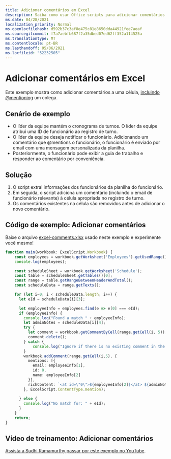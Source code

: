 ```yaml
---
title: Adicionar comentários em Excel
description: Saiba como usar Office scripts para adicionar comentários em uma planilha.
ms.date: 04/28/2021
localization_priority: Normal
ms.openlocfilehash: d592b37c3af8e475c81e8650dda44921fee7aeaf
ms.sourcegitcommit: f7a7aebfb687f2a35dbed07ed62ff352a114525a
ms.translationtype: MT
ms.contentlocale: pt-BR
ms.lasthandoff: 05/06/2021
ms.locfileid: "52232505"
---
```

# <a name="add-comments-in-excel"></a>Adicionar comentários em Excel

Este exemplo mostra como adicionar comentários a uma célula, [incluindo @mentioning](https://support.microsoft.com/office/90701709-5dc1-41c7-aa48-b01d4a46e8c7) um colega.

## <a name="example-scenario"></a>Cenário de exemplo

* O líder da equipe mantém o cronograma de turnos. O líder da equipe atribui uma ID de funcionário ao registro de turno.
* O líder da equipe deseja notificar o funcionário. Adicionando um comentário que @mentions o funcionário, o funcionário é enviado por email com uma mensagem personalizada da planilha.
* Posteriormente, o funcionário pode exibir a guia de trabalho e responder ao comentário por conveniência.

## <a name="solution"></a>Solução

1. O script extrai informações dos funcionários da planilha do funcionário.
1. Em seguida, o script adiciona um comentário (incluindo o email de funcionário relevante) à célula apropriada no registro de turno.
1. Os comentários existentes na célula são removidos antes de adicionar o novo comentário.

## <a name="sample-code-add-comments"></a>Código de exemplo: Adicionar comentários

Baixe o arquivo <a href="excel-comments.xlsx">excel-comments.xlsx</a> usado neste exemplo e experimente você mesmo!

```TypeScript
function main(workbook: ExcelScript.Workbook) {
    const employees = workbook.getWorksheet('Employees').getUsedRange().getTexts();
    console.log(employees); 

    const scheduleSheet = workbook.getWorksheet('Schedule');
    const table = scheduleSheet.getTables()[0];
    const range = table.getRangeBetweenHeaderAndTotal();
    const scheduleData = range.getTexts();

    for (let i=0; i < scheduleData.length; i++) {
      let eId = scheduleData[i][3];

      let employeeInfo = employees.find(e => e[0] === eId);
      if (employeeInfo) {
        console.log("Found a match " + employeeInfo);
        let adminNotes = scheduleData[i][4];
        try { 
          let comment = workbook.getCommentByCell(range.getCell(i, 5));
          comment.delete();
        } catch {
            console.log("Ignore if there is no existing comment in the cell");
        }
        workbook.addComment(range.getCell(i,5), {
          mentions: [{
            email: employeeInfo[1],
            id: 0,
            name: employeeInfo[2]
          }],
          richContent: `<at id=\"0\">${employeeInfo[2]}</at> ${adminNotes}`
        }, ExcelScript.ContentType.mention);        
        
      } else {
        console.log("No match for: " + eId);
      }
    }
    return;
}
```

## <a name="training-video-add-comments"></a>Vídeo de treinamento: Adicionar comentários

[Assista a Sudhi Ramamurthy passar por este exemplo no YouTube](https://youtu.be/CpR78nkaOFw).
